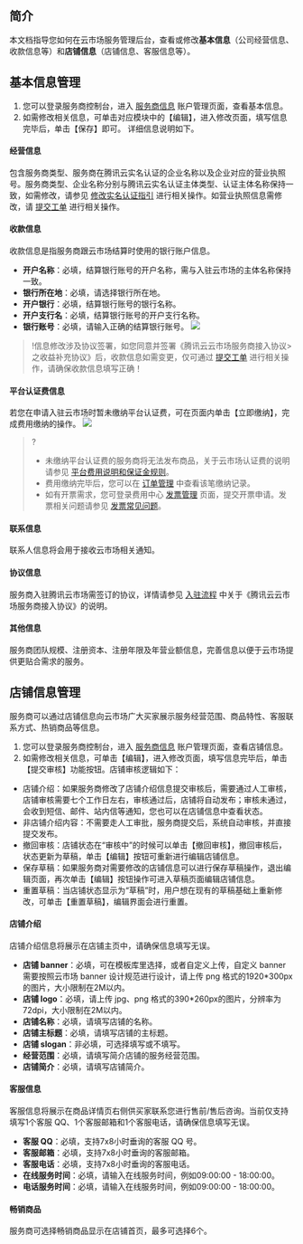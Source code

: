 ## 简介
本文档指导您如何在云市场服务管理后台，查看或修改**基本信息**（公司经营信息、收款信息等）和**店铺信息**（店铺信息、客服信息等）。

## 基本信息管理

1. 您可以登录服务商控制台，进入 [服务商信息](https://console.cloud.tencent.com/serviceprovider/info) 账户管理页面，查看基本信息。
2. 如需修改相关信息，可单击对应模块中的【编辑】，进入修改页面，填写信息完毕后，单击【保存】即可。
详细信息说明如下。

#### 经营信息
包含服务商类型、服务商在腾讯云实名认证的企业名称以及企业对应的营业执照号。服务商类型、企业名称分别与腾讯云实名认证主体类型、认证主体名称保持一致，如需修改，请参见 [修改实名认证指引](https://cloud.tencent.com/document/product/378/34075) 进行相关操作。如营业执照信息需修改，请 [提交工单](https://console.cloud.tencent.com/workorder/category) 进行相关操作。

#### 收款信息
收款信息是指服务商跟云市场结算时使用的银行账户信息。
- **开户名称**：必填，结算银行账号的开户名称，需与入驻云市场的主体名称保持一致。      
- **银行所在地**：必填，请选择银行所在地。 
- **开户银行**：必填，结算银行账号的银行名称。
- **开户支行名**：必填，结算银行账号的开户支行名称。 
- **银行账号**：必填，请输入正确的结算银行账号。
![](https://main.qcloudimg.com/raw/5dd3a87bcac4d062df2699aaeeb809a6.png)

>!信息修改涉及协议签署，如您同意并签署《腾讯云云市场服务商接入协议>之收益补充协议》后，收款信息如需变更，仅可通过 [提交工单](https://console.cloud.tencent.com/workorder/category) 进行相关操作，请确保收款信息填写正确！

#### 平台认证费信息
若您在申请入驻云市场时暂未缴纳平台认证费，可在页面内单击【立即缴纳】，完成费用缴纳的操作。
![](https://main.qcloudimg.com/raw/c90125f261abf80c0e49f45a65f7f529.png)
>?
>- 未缴纳平台认证费的服务商将无法发布商品，关于云市场认证费的说明请参见 [平台费用说明和保证金规则](https://cloud.tencent.com/document/product/306/10017)。
>- 费用缴纳完毕后，您可以在 [订单管理](https://console.cloud.tencent.com/deal) 中查看该笔缴纳记录。
>- 如有开票需求，您可登录费用中心 [发票管理](https://console.cloud.tencent.com/account/invoice) 页面，提交开票申请。发票相关问题请参见 [发票常见问题](https://cloud.tencent.com/document/product/555/7718)。

#### 联系信息
联系人信息将会用于接收云市场相关通知。

#### 协议信息
服务商入驻腾讯云市场需签订的协议，详情请参见 [入驻流程](https://cloud.tencent.com/document/product/306/11521) 中关于《腾讯云云市场服务商接入协议》的说明。

#### 其他信息
服务商团队规模、注册资本、注册年限及年营业额信息，完善信息以便于云市场提供更贴合需求的服务。


## 店铺信息管理

服务商可以通过店铺信息向云市场广大买家展示服务经营范围、商品特性、客服联系方式、热销商品等信息。
1. 您可以登录服务商控制台，进入 [服务商信息](https://console.cloud.tencent.com/serviceprovider/info) 账户管理页面，查看店铺信息。
2. 如需修改相关信息，可单击【编辑】，进入修改页面，填写信息完毕后，单击【提交审核】功能按钮。店铺审核逻辑如下：
 - 店铺介绍：如果服务商修改了店铺介绍信息提交审核后，需要通过人工审核，店铺审核需要七个工作日左右，审核通过后，店铺将自动发布；审核未通过，会收到短信、邮件、站内信等通知，您也可以在店铺信息中查看状态。
 - 非店铺介绍内容：不需要走人工审批，服务商提交后，系统自动审核，并直接提交发布。
 - 撤回审核：店铺状态在“审核中”的时候可以单击【撤回审核】，撤回审核后，状态更新为草稿，单击【编辑】按钮可重新进行编辑店铺信息。
 - 保存草稿：如果服务商对需要修改的店铺信息可以进行保存草稿操作，退出编辑页面，再次单击【编辑】按钮操作可进入草稿页面编辑店铺信息。
 - 重置草稿：当店铺状态显示为“草稿”时，用户想在现有的草稿基础上重新修改，可单击【重置草稿】，编辑界面会进行重置。

#### 店铺介绍
店铺介绍信息将展示在店铺主页中，请确保信息填写无误。
- **店铺 banner**：必填，可在模板库里选择，或者自定义上传，自定义 banner 需要按照云市场 banner 设计规范进行设计，请上传 png 格式的1920*300px 的图片，大小限制在2M以内。
- **店铺 logo**：必填，请上传 jpg、png 格式的390*260px的图片，分辨率为72dpi，大小限制在2M以内。
- **店铺名称**：必填，请填写店铺的名称。
-  **店铺主标题**：必填，请填写店铺的主标题。
-  **店铺 slogan**：非必填，可选择填写或不填写。
- **经营范围**：必填，请填写简介店铺的服务经营范围。
- **店铺简介**：必填，请填写店铺简介。

#### 客服信息 
客服信息将展示在商品详情页右侧供买家联系您进行售前/售后咨询。当前仅支持填写1个客服 QQ、1个客服邮箱和1个客服电话，请确保信息填写无误。
- **客服 QQ**：必填，支持7x8小时垂询的客服 QQ 号。
- **客服邮箱**：必填，支持7x8小时垂询的客服邮箱。
- **客服电话**：必填，支持7x8小时垂询的客服电话。
- **在线服务时间**：必填，请输入在线服务时间，例如09:00:00 - 18:00:00。
- **电话服务时间**：必填，请输入在线服务时间，例如09:00:00 - 18:00:00。

#### 畅销商品
服务商可选择畅销商品显示在店铺首页，最多可选择6个。
